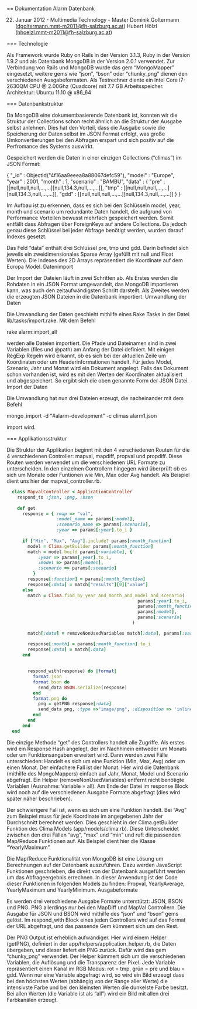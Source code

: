 == Dokumentation Alarm Datenbank

  22. Januar 2012 - Multimedia Technology - Master
  Dominik Goltermann (dgoltermann.mmt-m2011@fh-salzburg.ac.at)
  Hubert Hölzl (hhoelzl.mmt-m2011@fh-salzburg.ac.at)

=== Technologie

Als Framework wurde Ruby on Rails in der Version 3.1.3, Ruby in der Version 1.9.2 und als Datenbank MongoDB in der Version 2.0.1 verwendet. Zur Verbindung von Rails und MongoDB wurde das gem “MongoMapper” eingesetzt, weitere gems wie “json”, “bson” oder “chunky_png” dienen den verschiedenen Ausgabeformaten. Als Testrechner diente ein Intel Core i7-2630QM CPU @ 2.00Ghz (Quadcore) mit 7.7 GB Arbeitsspeicher. Architektur: Ubuntu 11.10 @ x86_64

=== Datenbankstruktur

Da MongoDB eine dokumentbasierende Datenbank ist, konnten wir die Struktur der Collections schon recht ähnlich an die Struktur der Ausgabe selbst anlehnen. Dies hat den Vorteil, dass die Ausgabe sowie die Speicherung der Daten selbst im JSON Format erfolgt, was große Umkonvertierungen bei den Abfragen erspart und sich positiv auf die Perfromance des Systems auswirkt.

Gespeichert werden die Daten in einer einzigen Collections (“climas”) im JSON Format:

  {
  	"_id" : ObjectId("4f16aa9eeea8a88067defc59"),
  	"model" : "Europe",
  	"year" : 2001,
  	"month" : 1,
  	"scenario" : "BAMBU",
  	"data" : {
  		"pre" : [[null,null,null,...,...][null,134.3,null,...,...]],
  		"tmp" : [[null,null,null,...,...][null,134.3,null,...,...]],
  		"gdd" : [[null,null,null,...,...][null,134.3,null,...,...]]
  	}
  }
			
Im Aufbau ist zu erkennen, dass es sich bei den Schlüsseln model, year, month und scenario um redundante Daten handelt, die aufgrund von Performance Vorteilen bewusst mehrfach gespeichert werden. Somit entfällt dass Abfragen über ForeignKeys auf andere Collections. Da jedoch genau diese Schlüssel bei jeder Abfrage benötigt werden, wurden darauf Indexes gesetzt.

Das Feld “data” enthält drei Schlüssel pre, tmp und gdd. Darin befindet sich jeweils ein zweidimensionales Sparse Array (gefüllt mit null und Float Werten). Die Indexes des 2D Arrays repräsentiert die Koordinate auf dem Europa Model.
Datenimport

Der Import der Dateien läuft in zwei Schritten ab. Als Erstes werden die Rohdaten in ein JSON Format umgewandelt, das MongoDB importieren kann, was auch den zeitaufwändigsten Schritt darstellt. Als Zweites werden die erzeugten JSON Dateien in die Datenbank importiert.
Umwandlung der Daten

Die Umwandlung der Daten geschieht mithilfe eines Rake Tasks in der Datei lib/tasks/import.rake. Mit dem Befehl

  rake alarm:import_all

werden alle Dateien importiert. Die Pfade und Dateinamen sind in zwei Variablen (files und @path) am Anfang der Datei definiert. Mit einigen RegExp Regeln wird erkannt, ob es sich bei der aktuellen Zeile um Koordinaten oder um Headerinformationen handelt. Für jedes Model, Szenario, Jahr und Monat wird ein Dokument angelegt. Falls das Dokument schon vorhanden ist, wird es mit den Werten der Koordinaten aktualisiert und abgespeichert.
So ergibt sich die oben genannte Form der JSON Datei.
Import der Daten

Die Umwandlung hat nun drei Dateien erzeugt, die nacheinander mit dem Befehl

  mongo_import -d “#alarm-development” -c climas alarm1.json

import wird.

=== Applikationsstruktur

Die Struktur der Applikation beginnt mit den 4 verschiedenen Routen für die 4 verschiedenen Controller: mapval, mapdiff, propval und propdiff. Diese Routen werden verwendet um die verschiedenen URL Formate zu unterscheiden. In den einzelnen Controllern hingegen wird überprüft ob es sich um Monate oder Funtionen wie Min, Max oder Avg handelt. Als Beispiel dient uns hier der mapval_controller.rb. 

```ruby
  class MapvalController < ApplicationController
    respond_to :json, :png, :bson
  
    def get
      response = { :map => "val",
                   :model_name => params[:model],
                   :scenario_name => params[:scenario],
                   :year => params[:year].to_i }
    
      if ["Min", "Max", "Avg"].include? params[:month_function]
        model = Clima.getBuilder params[:month_function]
        match = model.build params[:variable], {
            :year => params[:year].to_i, 
            :model => params[:model], 
            :scenario => params[:scenario]
          }
        response[:function] = params[:month_function]
        response[:data] = match["results"][0]["value"]
      else
        match = Clima.find_by_year_and_month_and_model_and_scenario(
                                                  params[:year].to_i, 
                                                  params[:month_function].to_i, 
                                                  params[:model], 
                                                  params[:scenario]
                                                )

        match[:data] = removeNonUsedVariables match[:data], params[:variable]

        response[:month] = params[:month_function].to_i
        response[:data] = match[:data]
      end
    
    
        respond_with(response) do |format|
          format.json
          format.bson do
            send_data BSON.serialize(response)
          end
          format.png do
            png = getPNG response[:data]
            send_data png, :type =>"image/png", :disposition => 'inline'
          end
        end
      end
  end
```

Die einzige Methode “get” des Controllers handelt alle Zugriffe. Als erstes wird ein Response Hash angelegt, der im Nachhinein entweder um Monats oder um Funktionsangaben erweitert wird. Dann werden zwei Fälle unterschieden: Handelt es sich um eine Funktion (Min, Max, Avg) oder um einen Monat. Der einfachere Fall ist der Monat. Hier wird die Datenbank (mithilfe des MongoMappers) einfach auf Jahr, Monat, Model und Scenario abgefragt. Ein Helper (removeNonUsedVariables) entfernt nicht benötigte Variablen (Ausnahme: Variable = all). Am Ende der Datei im response Block wird noch auf die verschiedenen Ausgabe Formate abgefragt (dies wird später näher beschrieben).

Der schwierigere Fall ist, wenn es sich um eine Funktion handelt. Bei “Avg” zum Beispiel muss für jede Koordinate im angegebenen Jahr der Durchschnitt berechnet werden. Dies geschieht in der Clima.getBuilder Funktion des Clima Models (app/models/clima.rb). Diese Unterscheidet zwischen den drei Fällen “avg”, “max” und “min” und ruft die passenden Map/Reduce Funktionen auf. Als Beispiel dient hier die Klasse “YearlyMaximum”.

Die Map/Reduce Funktionalität von MongoDB ist eine Lösung um Berechnungen auf der Datenbank auszuführen. Dazu werden JavaScript Funktionen geschrieben, die direkt von der Datenbank ausgeführt werden um das Abfrageergebnis errechnen. In dieser Anwendung ist der Code dieser Funktionen in folgenden Models zu finden: Propval, YearlyAverage, YearlyMaximum und YearlyMinimum.
Ausgabeformate

Es werden drei verschiedene Ausgabe Formate unterstützt: JSON, BSON und PNG. PNG allerdings nur bei den MapDiff und MapVal Controllern. Die Ausgabe für JSON und BSON wird mithilfe des “json” und “bson” gems gelöst. Im respond_with Block eines jeden Controllers wird auf das Format der URL abgefragt, und das passende Gem kümmert sich um den Rest.

Der PNG Output ist erheblich aufwändiger. Hier wird einem Helper (getPNG), definiert in der app/helpers/application_helper.rb, die Daten übergeben, und dieser liefert ein PNG zurück. Dafür wird das gem “chunky_png” verwendet. Der Helper kümmert sich um die verschiedenen Variablen, die Auflösung und die Transparenz der Pixel. Jede Variable repräsentiert einen Kanal im RGB Modus: rot = tmp, grün = pre und blau = gdd. Wenn nur eine Variable abgefragt wird, so wird ein Bild erzeugt dass bei den höchsten Werten (abhängig von der Range aller Werte) die intensivste Farbe und bei den kleinsten Werten die dunkelste Farbe besitzt. Bei allen Werten (die Variable ist als “all”) wird ein Bild mit allen drei Farbkanälen erzeugt.